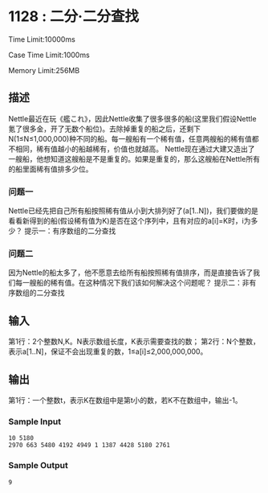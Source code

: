 # 1128 : 二分·二分查找

Time Limit:10000ms

Case Time Limit:1000ms

Memory Limit:256MB

## 描述

Nettle最近在玩《艦これ》，因此Nettle收集了很多很多的船(这里我们假设Nettle氪了很多金，开了无数个船位)。去除掉重复的船之后，还剩下N(1≤N≤1,000,000)种不同的船。每一艘船有一个稀有值，任意两艘船的稀有值都不相同，稀有值越小的船越稀有，价值也就越高。
Nettle现在通过大建又造出了一艘船，他想知道这艘船是不是重复的。如果是重复的，那么这艘船在Nettle所有的船里面稀有值排多少位。

### 问题一

Nettle已经先把自己所有船按照稀有值从小到大排列好了(a[1..N])，我们要做的是看看新得到的船(假设稀有值为K)是否在这个序列中，且有对应的a[i]=K时，i为多少？
提示一：有序数组的二分查找

### 问题二

因为Nettle的船太多了，他不愿意去给所有船按照稀有值排序，而是直接告诉了我们每一艘船的稀有值。在这种情况下我们该如何解决这个问题呢？
提示二：非有序数组的二分查找

## 输入

第1行：2个整数N,K。N表示数组长度，K表示需要查找的数；
第2行：N个整数，表示a[1..N]，保证不会出现重复的数，1≤a[i]≤2,000,000,000。

## 输出

第1行：一个整数t，表示K在数组中是第t小的数，若K不在数组中，输出-1。

### Sample Input

```shell
10 5180
2970 663 5480 4192 4949 1 1387 4428 5180 2761
```

### Sample Output

```shell
9
```
